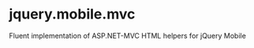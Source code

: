 jquery.mobile.mvc
=================

Fluent implementation of ASP.NET-MVC HTML helpers for jQuery Mobile
